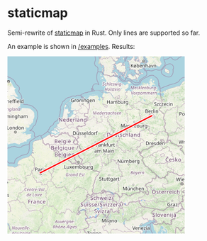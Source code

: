 # staticmap
Semi-rewrite of [staticmap](https://github.com/komoot/staticmap) in Rust. Only lines are supported so far.

An example is shown in [/examples](https://github.com/danielalvsaaker/staticmap/tree/master/examples).
Results:

![Example](/examples/render.png)

